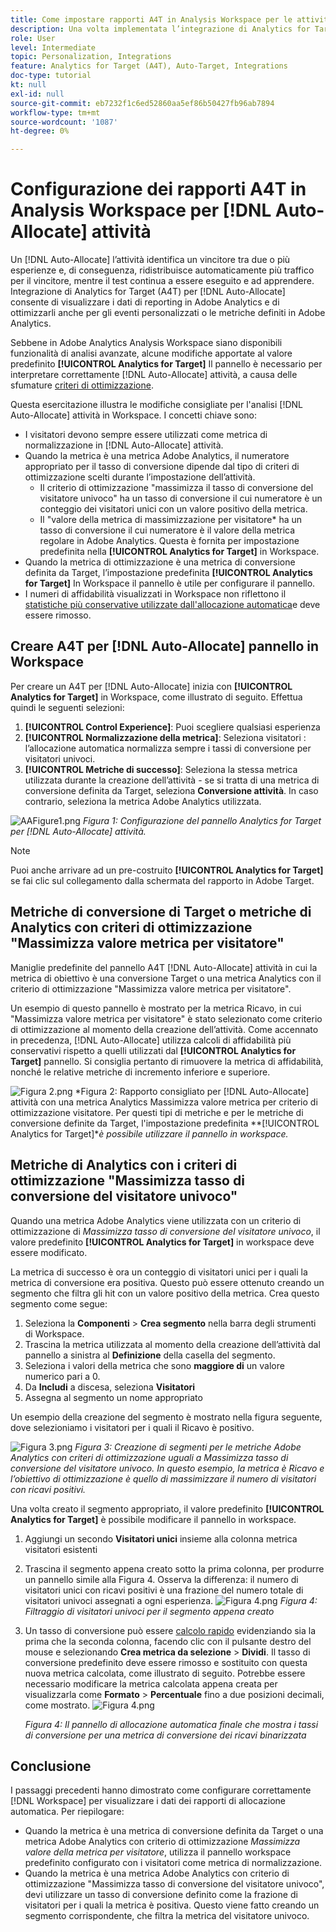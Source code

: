 ```yaml
---
title: Come impostare rapporti A4T in Analysis Workspace per le attività di allocazione automatica
description: Una volta implementata l’integrazione di Analytics for Target (A4T) e eseguite le attività di allocazione automatica, come potete assicurarvi di interpretare correttamente i risultati? Segui questi passaggi per configurare i rapporti A4T in Analysis Workspace in modo da ottenere i risultati previsti durante l’esecuzione delle attività di allocazione automatica.
role: User
level: Intermediate
topic: Personalization, Integrations
feature: Analytics for Target (A4T), Auto-Target, Integrations
doc-type: tutorial
kt: null
exl-id: null
source-git-commit: eb7232f1c6ed52860aa5ef86b50427fb96ab7894
workflow-type: tm+mt
source-wordcount: '1087'
ht-degree: 0%

---
```


# Configurazione dei rapporti A4T in Analysis Workspace per [!DNL Auto-Allocate] attività

Un [!DNL Auto-Allocate] l’attività identifica un vincitore tra due o più esperienze e, di conseguenza, ridistribuisce automaticamente più traffico per il vincitore, mentre il test continua a essere eseguito e ad apprendere. Integrazione di Analytics for Target (A4T) per [!DNL Auto-Allocate] consente di visualizzare i dati di reporting in Adobe Analytics e di ottimizzarli anche per gli eventi personalizzati o le metriche definiti in Adobe Analytics.

Sebbene in Adobe Analytics Analysis Workspace siano disponibili funzionalità di analisi avanzate, alcune modifiche apportate al valore predefinito **[!UICONTROL Analytics for Target]** Il pannello è necessario per interpretare correttamente [!DNL Auto-Allocate] attività, a causa delle sfumature [criteri di ottimizzazione](https://experienceleague.adobe.com/docs/target/using/integrate/a4t/a4t-at-aa.html?lang=en#supported).

Questa esercitazione illustra le modifiche consigliate per l&#39;analisi [!DNL Auto-Allocate] attività in Workspace. I concetti chiave sono:

* I visitatori devono sempre essere utilizzati come metrica di normalizzazione in [!DNL Auto-Allocate] attività.
* Quando la metrica è una metrica Adobe Analytics, il numeratore appropriato per il tasso di conversione dipende dal tipo di criteri di ottimizzazione scelti durante l’impostazione dell’attività.
   * Il criterio di ottimizzazione &quot;massimizza il tasso di conversione del visitatore univoco&quot; ha un tasso di conversione il cui numeratore è un conteggio dei visitatori unici con un valore positivo della metrica.
   * Il &quot;valore della metrica di massimizzazione per visitatore* ha un tasso di conversione il cui numeratore è il valore della metrica regolare in Adobe Analytics. Questa è fornita per impostazione predefinita nella **[!UICONTROL Analytics for Target]** in Workspace.
* Quando la metrica di ottimizzazione è una metrica di conversione definita da Target, l’impostazione predefinita **[!UICONTROL Analytics for Target]** In Workspace il pannello è utile per configurare il pannello.
* I numeri di affidabilità visualizzati in Workspace non riflettono il [statistiche più conservative utilizzate dall&#39;allocazione automatica](https://experienceleague.adobe.com/docs/target/using/activities/auto-allocate/automated-traffic-allocation.html?lang=en#section_98388996F0584E15BF3A99C57EEB7629)e deve essere rimosso.


## Creare A4T per [!DNL Auto-Allocate] pannello in Workspace

Per creare un A4T per [!DNL Auto-Allocate] inizia con **[!UICONTROL Analytics for Target]** in Workspace, come illustrato di seguito. Effettua quindi le seguenti selezioni:

1. **[!UICONTROL Control Experience]**: Puoi scegliere qualsiasi esperienza
2. **[!UICONTROL Normalizzazione della metrica]**: Seleziona visitatori : l’allocazione automatica normalizza sempre i tassi di conversione per visitatori univoci.
3. **[!UICONTROL Metriche di successo]**: Seleziona la stessa metrica utilizzata durante la creazione dell’attività - se si tratta di una metrica di conversione definita da Target, seleziona **Conversione attività**. In caso contrario, seleziona la metrica Adobe Analytics utilizzata.

![AAFigure1.png](assets/AAFigure1.png)
*Figura 1: Configurazione del pannello Analytics for Target per [!DNL Auto-Allocate] attività.*

>[!NOTE]
>
> Puoi anche arrivare ad un pre-costruito **[!UICONTROL Analytics for Target]** se fai clic sul collegamento dalla schermata del rapporto in Adobe Target.

## Metriche di conversione di Target o metriche di Analytics con criteri di ottimizzazione &quot;Massimizza valore metrica per visitatore&quot;

Maniglie predefinite del pannello A4T [!DNL Auto-Allocate] attività in cui la metrica di obiettivo è una conversione Target o una metrica Analytics con il criterio di ottimizzazione &quot;Massimizza valore metrica per visitatore&quot;.

Un esempio di questo pannello è mostrato per la metrica Ricavo, in cui &quot;Massimizza valore metrica per visitatore&quot; è stato selezionato come criterio di ottimizzazione al momento della creazione dell’attività. Come accennato in precedenza, [!DNL Auto-Allocate] utilizza calcoli di affidabilità più conservativi rispetto a quelli utilizzati dal **[!UICONTROL Analytics for Target]** pannello. Si consiglia pertanto di rimuovere la metrica di affidabilità, nonché le relative metriche di incremento inferiore e superiore.

![Figura 2.png](assets/AAFigure2.png)
*Figura 2: Rapporto consigliato per [!DNL Auto-Allocate] attività con una metrica Analytics Massimizza valore metrica per criterio di ottimizzazione visitatore. Per questi tipi di metriche e per le metriche di conversione definite da Target, l&#39;impostazione predefinita **[!UICONTROL Analytics for Target]**è possibile utilizzare il pannello in workspace.*


## Metriche di Analytics con i criteri di ottimizzazione &quot;Massimizza tasso di conversione del visitatore univoco&quot;

Quando una metrica Adobe Analytics viene utilizzata con un criterio di ottimizzazione di *Massimizza tasso di conversione del visitatore univoco*, il valore predefinito **[!UICONTROL Analytics for Target]** in workspace deve essere modificato.

La metrica di successo è ora un conteggio di visitatori unici per i quali la metrica di conversione era positiva. Questo può essere ottenuto creando un segmento che filtra gli hit con un valore positivo della metrica. Crea questo segmento come segue:

1. Seleziona la **Componenti** > **Crea segmento** nella barra degli strumenti di Workspace.
1. Trascina la metrica utilizzata al momento della creazione dell’attività dal pannello a sinistra al **Definizione** della casella del segmento.
1. Seleziona i valori della metrica che sono **maggiore di** un valore numerico pari a 0.
1. Da **Includi** a discesa, seleziona **Visitatori**
1. Assegna al segmento un nome appropriato

Un esempio della creazione del segmento è mostrato nella figura seguente, dove selezioniamo i visitatori per i quali il Ricavo è positivo.

![Figura 3.png](assets/AAFigure3.png)
*Figura 3: Creazione di segmenti per le metriche Adobe Analytics con criteri di ottimizzazione uguali a Massimizza tasso di conversione del visitatore univoco. In questo esempio, la metrica è Ricavo e l’obiettivo di ottimizzazione è quello di massimizzare il numero di visitatori con ricavi positivi.*

Una volta creato il segmento appropriato, il valore predefinito  **[!UICONTROL Analytics for Target]** è possibile modificare il pannello in workspace.

1. Aggiungi un secondo **Visitatori unici** insieme alla colonna metrica visitatori esistenti
2. Trascina il segmento appena creato sotto la prima colonna, per produrre un pannello simile alla Figura 4. Osserva la differenza: il numero di visitatori unici con ricavi positivi è una frazione del numero totale di visitatori univoci assegnati a ogni esperienza.
   ![Figura 4.png](assets/AAFigure4.png)
   *Figura 4: Filtraggio di visitatori univoci per il segmento appena creato*
3. Un tasso di conversione può essere [calcolo rapido](https://experienceleague.adobe.com/docs/analytics-learn/tutorials/components/calculated-metrics/quick-calculated-metrics-in-analysis-workspace.html?lang=en) evidenziando sia la prima che la seconda colonna, facendo clic con il pulsante destro del mouse e selezionando **Crea metrica da selezione** > **Dividi**. Il tasso di conversione predefinito deve essere rimosso e sostituito con questa nuova metrica calcolata, come illustrato di seguito. Potrebbe essere necessario modificare la metrica calcolata appena creata per visualizzarla come **Formato** > **Percentuale** fino a due posizioni decimali, come mostrato.
   ![Figura 4.png](assets/AAFigure5.png)

   *Figura 4: Il pannello di allocazione automatica finale che mostra i tassi di conversione per una metrica di conversione dei ricavi binarizzata*


## Conclusione

I passaggi precedenti hanno dimostrato come configurare correttamente [!DNL Workspace] per visualizzare i dati dei rapporti di allocazione automatica. Per riepilogare:

* Quando la metrica è una metrica di conversione definita da Target o una metrica Adobe Analytics con criterio di ottimizzazione *Massimizza valore della metrica per visitatore*, utilizza il pannello workspace predefinito configurato con i visitatori come metrica di normalizzazione.
* Quando la metrica è una metrica Adobe Analytics con criterio di ottimizzazione &quot;Massimizza tasso di conversione del visitatore univoco&quot;, devi utilizzare un tasso di conversione definito come la frazione di visitatori per i quali la metrica è positiva. Questo viene fatto creando un segmento corrispondente, che filtra la metrica del visitatore univoco.
